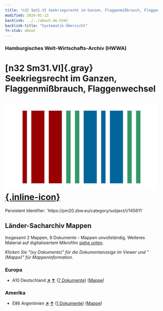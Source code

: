 ```yaml
---
title: "n32 Sm31.VI Seekriegsrecht im Ganzen, Flaggenmißbrauch, Flaggenwechsel"
modified: 2024-01-13
backlink: ../../about.de.html
backlink-title: "Systematik-Übersicht"
fn-stub: about
---
```


### Hamburgisches Welt-Wirtschafts-Archiv (HWWA)

# [n32 Sm31.VI]{.gray}&#8201; Seekriegsrecht im Ganzen, Flaggenmißbrauch, Flaggenwechsel &#160; [![Wikidata](/images/Wikidata-logo.svg "Wikidata"){.inline-icon}](http://www.wikidata.org/entity/Q104711194)

<div class="hint">Persistent Identifier: `https://pm20.zbw.eu/category/subject/i/145611`</div>







## Länder-Sacharchiv Mappen






Insgesamt 2 Mappen, 8 Dokumente - Mappen unvollständig. Weiteres Material auf digitalisiertem Mikrofilm [siehe unten](#filmsections).

_Klicken Sie "(xy Dokumente)" für die Dokumentanzeige im Viewer und "(Mappe)" für Mappeninformation._




### Europa

- A10 Deutschland [**&nearr;**](../../../geo/i/126128/about.de.html "Deutschland (alle Mappen)") [**&uarr;**](../../../geo/about.de.html#A10 "Ländersystematik") (<a href="https://pm20.zbw.eu/iiifview/folder/sh/126128,145611" title="über: Deutschland : Seekriegsrecht im Ganzen, Flaggenmißbrauch, Flaggenwechsel" target="_blank">7 Dokumente</a>) ([Mappe](../../../../folder/sh/1261xx/126128/1456xx/145611/about.de.html))

### Amerika

- E86 Argentinien [**&nearr;**](../../../geo/i/141692/about.de.html "Argentinien (alle Mappen)") [**&uarr;**](../../../geo/about.de.html#E86 "Ländersystematik") (<a href="https://pm20.zbw.eu/iiifview/folder/sh/141692,145611" title="über: Argentinien : Seekriegsrecht im Ganzen, Flaggenmißbrauch, Flaggenwechsel" target="_blank">1 Dokumente</a>) ([Mappe](../../../../folder/sh/1416xx/141692/1456xx/145611/about.de.html))



<a id="filmsections" />














